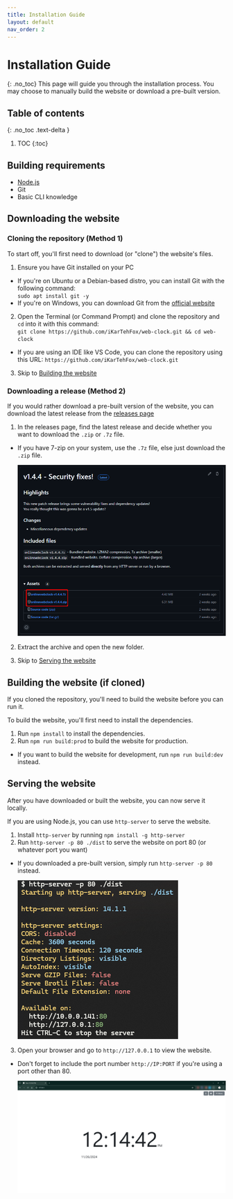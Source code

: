 ```yaml
---
title: Installation Guide
layout: default
nav_order: 2
---
```

# Installation Guide
{: .no_toc}
This page will guide you through the installation process. You may choose to manually build the website or download a pre-built version.

## Table of contents
{: .no_toc .text-delta }

1. TOC
{:toc}

## Building requirements
- [Node.js](https://nodejs.org/)
- Git
- Basic CLI knowledge

## Downloading the website

### Cloning the repository (Method 1)
To start off, you'll first need to download (or "clone") the website's files.

1. Ensure you have Git installed on your PC
 - If you're on Ubuntu or a Debian-based distro, you can install Git with the following command:  
 `sudo apt install git -y`
 - If you're on Windows, you can download Git from the [official website](https://git-scm.com/download/win)

2. Open the Terminal (or Command Prompt) and clone the repository and `cd` into it with this command:  
 `git clone https://github.com/iKarTehFox/web-clock.git && cd web-clock`
 - If you are using an IDE like VS Code, you can clone the repository using this URL: `https://github.com/iKarTehFox/web-clock.git`

3. Skip to [Building the website](#building-the-website-if-cloned)

### Downloading a release (Method 2)
If you would rather download a pre-built version of the website, you can download the latest release from the [releases page](https://github.com/iKarTehFox/web-clock/releases)

1. In the releases page, find the latest release and decide whether you want to download the `.zip` or `.7z` file.
 - If you have 7-zip on your system, use the `.7z` file, else just download the `.zip` file.
 
    ![A screenshot of the v1.4.4 release in the GitHub Releases page. At the bottom, you have the option to download the archive with a .7z extension or .ZIP extension.](/assets/images/docs-Installation/releases-page.png)

2. Extract the archive and open the new folder.

3. Skip to [Serving the website](#serving-the-website)

## Building the website (if cloned)
If you cloned the repository, you'll need to build the website before you can run it.

To build the website, you'll first need to install the dependencies.

1. Run `npm install` to install the dependencies.
2. Run `npm run build:prod` to build the website for production.
 - If you want to build the website for development, run `npm run build:dev` instead.

## Serving the website
After you have downloaded or built the website, you can now serve it locally.

If you are using Node.js, you can use `http-server` to serve the website.
1. Install `http-server` by running `npm install -g http-server`
2. Run `http-server -p 80 ./dist` to serve the website on port 80 (or whatever port you want)
 - If you downloaded a pre-built version, simply run `http-server -p 80` instead.

    ![A screenshot of the http-server command running in a Terminal.](/assets/images/docs-Installation/http-server-example.png)

3. Open your browser and go to `http://127.0.0.1` to view the website.
 - Don't forget to include the port number `http://IP:PORT` if you're using a port other than 80.

    ![A screenshot of the website running in a browser.](/assets/images/docs-Installation/website-page.png)

